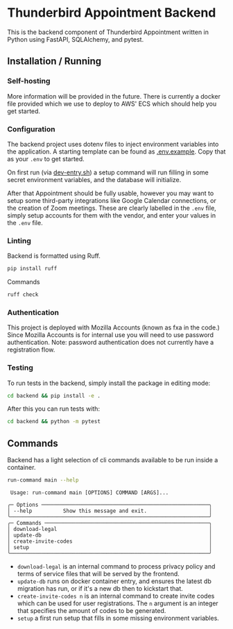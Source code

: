 # Thunderbird Appointment Backend

This is the backend component of Thunderbird Appointment written in Python using FastAPI, SQLAlchemy, and pytest.

## Installation / Running

### Self-hosting

More information will be provided in the future. There is currently a docker file provided which we use to deploy to AWS' ECS which should help you get started.

### Configuration

The backend project uses dotenv files to inject environment variables into the application. A starting template can be found as [.env.example](.env.example). Copy that as your `.env` to get started.

On first run (via [dev-entry.sh](scripts/dev-entry.sh)) a setup command will run filling in some secret environment variables, and the database will initialize.

After that Appointment should be fully usable, however you may want to setup some third-party integrations like Google Calendar connections, or the creation of Zoom meetings. These are clearly labelled in the `.env` file, simply setup accounts for them with the vendor, and enter your values in the `.env` file.

### Linting

Backend is formatted using Ruff.

```bash
pip install ruff
```

Commands

```bash
ruff check 
```

### Authentication

This project is deployed with Mozilla Accounts (known as fxa in the code.) Since Mozilla Accounts is for internal use you will need to use password authentication. Note: password authentication does not currently have a registration flow.

### Testing

To run tests in the backend, simply install the package in editing mode:

```bash
cd backend && pip install -e .
```

After this you can run tests with:

```bash
cd backend && python -m pytest
```

## Commands

Backend has a light selection of cli commands available to be run inside a container.

```bash
run-command main --help
```

```plain
 Usage: run-command main [OPTIONS] COMMAND [ARGS]...

╭─ Options ──────────────────────────────────────────────────────╮
│ --help          Show this message and exit.                    │
╰────────────────────────────────────────────────────────────────╯
╭─ Commands ─────────────────────────────────────────────────────╮
│ download-legal                                                 │
│ update-db                                                      │
│ create-invite-codes                                            │
│ setup                                                          │
╰────────────────────────────────────────────────────────────────╯
```

* `download-legal` is an internal command to process privacy policy and terms of service files that will be served by the frontend.
* `update-db` runs on docker container entry, and ensures the latest db migration has run, or if it's a new db then to kickstart that.
* `create-invite-codes n` is an internal command to create invite codes which can be used for user registrations. The `n` argument is an integer that specifies the amount of codes to be generated.
* `setup` a first run setup that fills in some missing environment variables.
